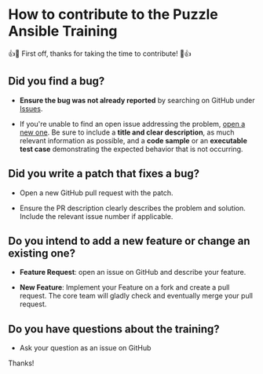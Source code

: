 # How to contribute to the Puzzle Ansible Training

:+1::tada: First off, thanks for taking the time to contribute! :tada::+1:

## Did you find a bug?

* **Ensure the bug was not already reported** by searching on GitHub under [Issues](https://github.com/puzzle/ansible-techlabs/issues).

* If you're unable to find an open issue addressing the problem, [open a new one](https://github.com/puzzle/ansible-techlabs/issues/new). Be sure to include a **title and clear description**, as much relevant information as possible, and a **code sample** or an **executable test case** demonstrating the expected behavior that is not occurring.

## Did you write a patch that fixes a bug?

* Open a new GitHub pull request with the patch.

* Ensure the PR description clearly describes the problem and solution. Include the relevant issue number if applicable.

## Do you intend to add a new feature or change an existing one?

* **Feature Request**: open an issue on GitHub and describe your feature.

* **New Feature**: Implement your Feature on a fork and create a pull request. The core team will gladly check and eventually merge your pull request.

## Do you have questions about the training?

* Ask your question as an issue on GitHub

Thanks!

